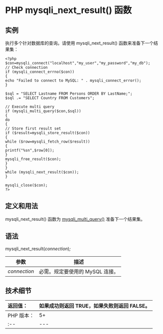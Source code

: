 # PHP mysqli_next_result() 函数



## 实例

执行多个针对数据库的查询。请使用 mysqli_next_result() 函数来准备下一个结果集：

```
<?php
$con=mysqli_connect("localhost","my_user","my_password","my_db");
// Check connection
if (mysqli_connect_errno($con))
{
echo "Failed to connect to MySQL: " . mysqli_connect_error();
}

$sql = "SELECT Lastname FROM Persons ORDER BY LastName;";
$sql .= "SELECT Country FROM Customers";

// Execute multi query
if (mysqli_multi_query($con,$sql))
{
do
{
// Store first result set
if ($result=mysqli_store_result($con))
{
while ($row=mysqli_fetch_row($result))
{
printf("%sn",$row[0]);
}
mysqli_free_result($con);
}
}
while (mysqli_next_result($con));
}

mysqli_close($con);
?>
```

## 定义和用法

mysqli_next_result() 函数为 [mysqli_multi_query()](func-mysqli-multi-query.html) 准备下一个结果集。

## 语法

mysqli_next_result(_connection_)_;_

| 参数 | 描述 |
| --- | --- |
| _connection_ | 必需。规定要使用的 MySQL 连接。 |

## 技术细节

| 返回值： | 如果成功则返回 TRUE，如果失败则返回 FALSE。 |
| :-- | --- |
| PHP 版本： | 5+ |
| :-- | --- |

  